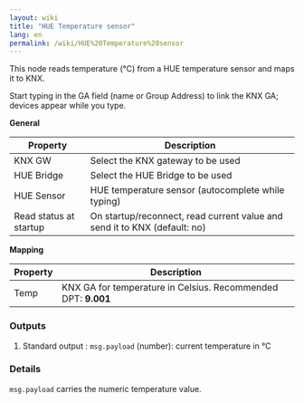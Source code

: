```yaml
---
layout: wiki
title: "HUE Temperature sensor"
lang: en
permalink: /wiki/HUE%20Temperature%20sensor
---
```

This node reads temperature (°C) from a HUE temperature sensor and maps it to KNX.

Start typing in the GA field (name or Group Address) to link the KNX GA; devices appear while you type.

**General**

|Property|Description|
|--|--|
| KNX GW | Select the KNX gateway to be used |
| HUE Bridge | Select the HUE Bridge to be used |
| HUE Sensor | HUE temperature sensor (autocomplete while typing) |
| Read status at startup | On startup/reconnect, read current value and send it to KNX (default: no) |

**Mapping**

|Property|Description|
|--|--|
| Temp | KNX GA for temperature in Celsius. Recommended DPT: <b>9.001</b> |

### Outputs

1. Standard output
   : `msg.payload` (number): current temperature in °C

### Details

`msg.payload` carries the numeric temperature value.
